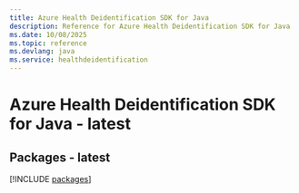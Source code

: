 ```yaml
---
title: Azure Health Deidentification SDK for Java
description: Reference for Azure Health Deidentification SDK for Java
ms.date: 10/08/2025
ms.topic: reference
ms.devlang: java
ms.service: healthdeidentification
---
```

# Azure Health Deidentification SDK for Java - latest
## Packages - latest
[!INCLUDE [packages](health-deidentification-index.md)]